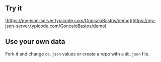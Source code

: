 ## Try it

[https://my-json-server.typicode.com/GoncaloBastos/demo](https://my-json-server.typicode.com/GoncaloBastos/demo)

## Use your own data

Fork it and change `db.json` values or create a repo with a `db.json` file.
